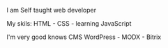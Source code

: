I am Self taught web developer

My skils: HTML - CSS - learning JavaScript

I'm very good knows CMS WordPress - MODX - Bitrix
